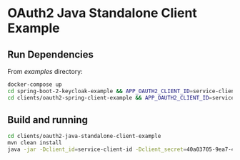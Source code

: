 # OAuth2 Java Standalone Client Example

## Run Dependencies

From *examples* directory:

```sh
docker-compose up
cd spring-boot-2-keycloak-example && APP_OAUTH2_CLIENT_ID=service-client-id APP_OAUTH2_CLIENT_SECRET=40a03705-9ea7-476c-be7b-a9a52dde3955 mvn clean install spring-boot:run
cd clients/oauth2-spring-client-example && APP_OAUTH2_CLIENT_ID=service-client-id APP_OAUTH2_CLIENT_SECRET=40a03705-9ea7-476c-be7b-a9a52dde3955 mvn clean install spring-boot:run
```

## Build and running

```sh
cd clients/oauth2-java-standalone-client-example 
mvn clean install
java -jar -Dclient_id=service-client-id -Dclient_secret=40a03705-9ea7-476c-be7b-a9a52dde3955 target/oauth2-java-standalone-client-example-1.0.0-SNAPSHOT-jar-with-dependencies.jar 
```